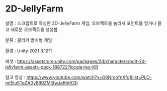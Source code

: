 # 2D-JellyFarm

설명 :
스크립트로 작성한 2D-JellyFarm 게임,
오브젝트를 눌러서 포인트를 얻거나 팔고 새로운 오브젝트를 생성함

분류 :
클리커 방치형 게임

환경 :
Unity 2021.3.12f1

에셋 :
https://assetstore.unity.com/packages/2d/characters/bolt-2d-jellyfarm-assets-pack-188722?locale=ko-KR

참고 영상 :
https://www.youtube.com/watch?v=G6NronfnXfg&list=PLO-mt5Iu5TeZA0y889ZMi9wJafthif03i
